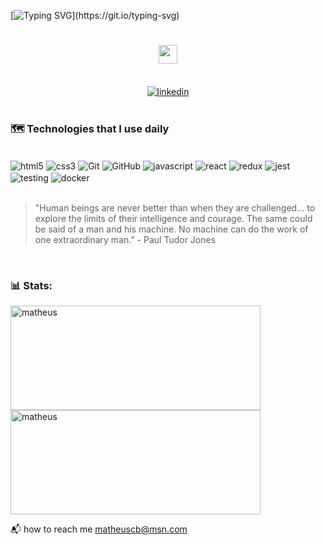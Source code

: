 [![Typing SVG](https://readme-typing-svg.herokuapp.com/?color=00bfbf&size=35&center=true&vCenter=true&width=1000&lines=HELLO,+MY+NAME+is+Matheus+Caitano+Batista;I+am+from+Curitiba,+PR;WELCOME!;)](https://git.io/typing-svg)

<h1 align="center">
  <!-- Hi, I'm Matheus!  -->
  <img src= "https://media1.giphy.com/media/UVG0BN8TOMKkPOJS6e/giphy.gif?cid=ecf05e47v6ji7pwhjqpb10hd289wc3oergyx5ert5h3u136m&rid=giphy.gif&ct=s" width="30px">
</h1>

</br>

<div align="center">
  <a href="https://www.linkedin.com/in/matheus-caitano-batista-dev/">
    <img  alt="linkedin" src="https://img.shields.io/badge/LinkedIn-0077B5?style=for-the-badge&logo=linkedin&logoColor=white">
  </a>
</div>

</br>

###  🗺️ Technologies that I use daily

<div style="display: inline_block"><br/>
  <img align="center" alt="html5" src="https://img.shields.io/badge/HTML5-E34F26?style=for-the-badge&logo=html5&logoColor=white">
  <img align="center" alt="css3" src="https://img.shields.io/badge/CSS3-1572B6?style=for-the-badge&logo=css3&logoColor=white">
  <img align="center" alt="Git" src="https://img.shields.io/badge/GIT-E44C30?style=for-the-badge&logo=git&logoColor=white">
  <img align="center" alt="GitHub" src="https://img.shields.io/badge/GitHub-100000?style=for-the-badge&logo=github&logoColor=white">
  <img align="center" alt="javascript" src="https://img.shields.io/badge/JavaScript-F7DF1E?style=for-the-badge&logo=javascript&logoColor=black">
  <img align="center" alt="react" src="https://img.shields.io/badge/React-20232A?style=for-the-badge&logo=react&logoColor=61DAFB">
  <img align="center" alt="redux" src="https://img.shields.io/badge/Redux-593D88?style=for-the-badge&logo=redux&logoColor=white">
  <img align="center" alt="jest" src="https://img.shields.io/badge/Jest-323330?style=for-the-badge&logo=Jest&logoColor=white">
  <img align="center" alt="testing" src="https://img.shields.io/badge/testing%20library-323330?style=for-the-badge&logo=testing-library&logoColor=red">
   <img align="center" alt="docker" src="https://img.shields.io/badge/docker-%230db7ed.svg?style=for-the-badge&logo=docker&logoColor=white">
</div>

<br/>

<!-- "Os seres humanos nunca são melhores do que quando são desafiados... a explorar os limites de sua inteligência e coragem. O mesmo pode ser dito de um homem e sua máquina. Nenhuma máquina pode fazer o trabalho de um homem extraordinário." -->

>"Human beings are never better than when they are challenged... to explore the limits of their intelligence and courage. The same could be said of a man and his machine. No machine can do the work of one extraordinary man." - Paul Tudor Jones

<br/>

### 📊 Stats:

<div style="display: inline_block">
  <img src="https://github-readme-stats.vercel.app/api?username=matheus-cb&show_icons=true&theme=tokyonight&locale=en" alt="matheus" width=400 height=167/>
  <img src="https://github-readme-stats.vercel.app/api/top-langs/?username=matheus-cb&layout=compact&show_icons=true&locale=en&theme=tokyonight" alt="matheus" width=400 height=167/>
</div>

📬 how to reach me matheuscb@msn.com
